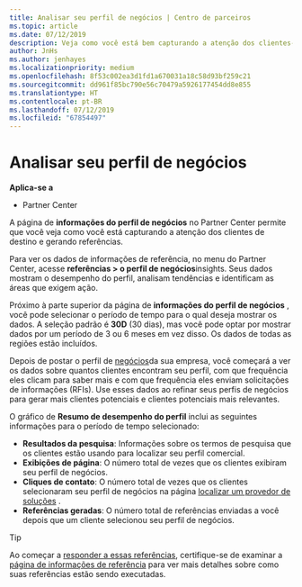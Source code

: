 ```yaml
---
title: Analisar seu perfil de negócios | Centro de parceiros
ms.topic: article
ms.date: 07/12/2019
description: Veja como você está bem capturando a atenção dos clientes-alvo e gerando referências.
author: JnHs
ms.author: jenhayes
ms.localizationpriority: medium
ms.openlocfilehash: 8f53c002ea3d1fd1a670031a18c58d93bf259c21
ms.sourcegitcommit: dd961f85bc790e56c70479a5926177454dd8e855
ms.translationtype: HT
ms.contentlocale: pt-BR
ms.lasthandoff: 07/12/2019
ms.locfileid: "67854497"
---
```

# <a name="analyze-your-business-profile"></a>Analisar seu perfil de negócios
<!-- 
https://go.microsoft.com/fwlink/?linkid=849120
-->

**Aplica-se a**

- Partner Center

A página de **informações do perfil de negócios** no Partner Center permite que você veja como você está capturando a atenção dos clientes de destino e gerando referências.

Para ver os dados de informações de referência, no menu do Partner Center, acesse **referências > o perfil de negócios**insights. Seus dados mostram o desempenho do perfil, analisam tendências e identificam as áreas que exigem ação.

Próximo à parte superior da página de **informações do perfil de negócios** , você pode selecionar o período de tempo para o qual deseja mostrar os dados. A seleção padrão é **30D** (30 dias), mas você pode optar por mostrar dados por um período de 3 ou 6 meses em vez disso. Os dados de todas as regiões estão incluídos.

Depois de postar o perfil de [negócios](create-a-marketing-profile.md)da sua empresa, você começará a ver os dados sobre quantos clientes encontram seu perfil, com que frequência eles clicam para saber mais e com que frequência eles enviam solicitações de informações (RFIs). Use esses dados ao refinar seus perfis de negócios para gerar mais clientes potenciais e clientes potenciais mais relevantes.

O gráfico de **Resumo de desempenho do perfil** inclui as seguintes informações para o período de tempo selecionado:

- **Resultados da pesquisa**: Informações sobre os termos de pesquisa que os clientes estão usando para localizar seu perfil comercial.
- **Exibições de página**: O número total de vezes que os clientes exibiram seu perfil de negócios.
- **Cliques de contato**: O número total de vezes que os clientes selecionaram seu perfil de negócios na página [localizar um provedor de soluções](https://www.microsoft.com/solution-providers/home) .
- **Referências geradas**: O número total de referências enviadas a você depois que um cliente selecionou seu perfil de negócios.

> [!TIP]
> Ao começar a [responder a essas referências](responding-to-referrals.md), certifique-se de examinar a [página de informações de referência](referral-insights.md) para ver mais detalhes sobre como suas referências estão sendo executadas.
